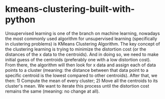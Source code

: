 # kmeans-clustering-built-with-python
Unsupervised learning is one of the branch on machine learning, nowadays the most commonly used algorithm for unsupervised learning (specifically in clustering problems) is KMeans Clustering Algorithm. The key concept of the clustering learning is trying to minimize the distortion cost (or the distances of the x data to the centroids). And in doing so, we need to make initial guess of the centroids (preferably one with a low distortion cost). From there, the algorithm will then look for x data and assign each of data points to a cluster (meaning: the distance between that data point to a specific centroid is the lowest compared to other centroids). After that, we then: 1) Compute the mean of every cluster; 2) Move all the centroids to its cluster's mean. We want to iterate this process until the distortion cost remains the same (meaning: no change at all).
